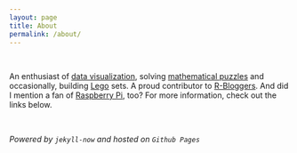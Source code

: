 ```yaml
---
layout: page
title: About
permalink: /about/
---
```


<br>

An enthusiast of [data visualization](/tag/visualization/), solving [mathematical puzzles](/tag/maths/) and occasionally, building [Lego](/tag/lego/) sets. A proud contributor to [R-Bloggers](https://www.r-bloggers.com/). And did I mention a fan of [Raspberry Pi](/tag/raspberry%20pi/), too? For more information, check out the links below.

<br>

_Powered by `jekyll-now` and hosted on `Github Pages`_
